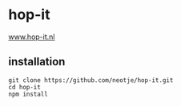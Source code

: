 # hop-it

www.hop-it.nl

## installation
```shell
git clone https://github.com/neotje/hop-it.git
cd hop-it
npm install
```
